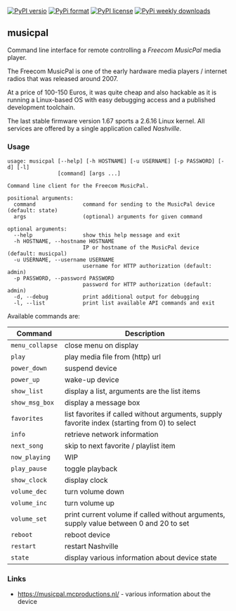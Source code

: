 [![PyPI versio](https://img.shields.io/pypi/v/musicpal)](https://pypi.org/project/musicpal/)
[![PyPi format](https://img.shields.io/pypi/format/musicpal)](https://pypi.org/project/musicpal/)
[![PyPI license](https://img.shields.io/pypi/l/musicpal)](https://pypi.org/project/musicpal/)
[![PyPi weekly downloads](https://img.shields.io/pypi/dw/musicpal)](https://pypi.org/project/musicpal/)

## musicpal

Command line interface for remote controlling a _Freecom MusicPal_ media player.

The Freecom MusicPal is one of the early hardware media players /
internet radios that was released around 2007.

At a price of 100-150 Euros, it was quite cheap and also hackable as
it is running a Linux-based OS with easy debugging access and a
published development toolchain.

The last stable firmware version 1.67 sports a 2.6.16 Linux
kernel. All services are offered by a single application called
_Nashville_.

### Usage

```
usage: musicpal [--help] [-h HOSTNAME] [-u USERNAME] [-p PASSWORD] [-d] [-l]
                [command] [args ...]

Command line client for the Freecom MusicPal.

positional arguments:
  command               command for sending to the MusicPal device (default: state)
  args                  (optional) arguments for given command

optional arguments:
  --help                show this help message and exit
  -h HOSTNAME, --hostname HOSTNAME
                        IP or hostname of the MusicPal device (default: musicpal)
  -u USERNAME, --username USERNAME
                        username for HTTP authorization (default: admin)
  -p PASSWORD, --password PASSWORD
                        password for HTTP authorization (default: admin)
  -d, --debug           print additional output for debugging
  -l, --list            print list available API commands and exit
```

Available commands are:

| Command        | Description |
| ---------------|-------------|
|`menu_collapse` | close menu on display |
|`play`          | play media file from (http) url |
|`power_down`    | suspend device |
|`power_up`      | wake-up device |
|`show_list`     | display a list, arguments are the list items |
|`show_msg_box`  | display a message box |
|`favorites`     | list favorites if called without arguments, supply favorite index (starting from 0) to select |
|`info`          | retrieve network information  |
|`next_song`     | skip to next favorite / playlist item |
|`now_playing`   | WIP |
|`play_pause`    | toggle playback |
|`show_clock`    | display clock |
|`volume_dec`    | turn volume down |
|`volume_inc`    | turn volume up |
|`volume_set`    | print current volume if called without arguments, supply value between 0 and 20 to set |
|`reboot`        | reboot device |
|`restart`       | restart Nashville |
|`state`         | display various information about device state |

### Links

  * https://musicpal.mcproductions.nl/ - various information about the device
